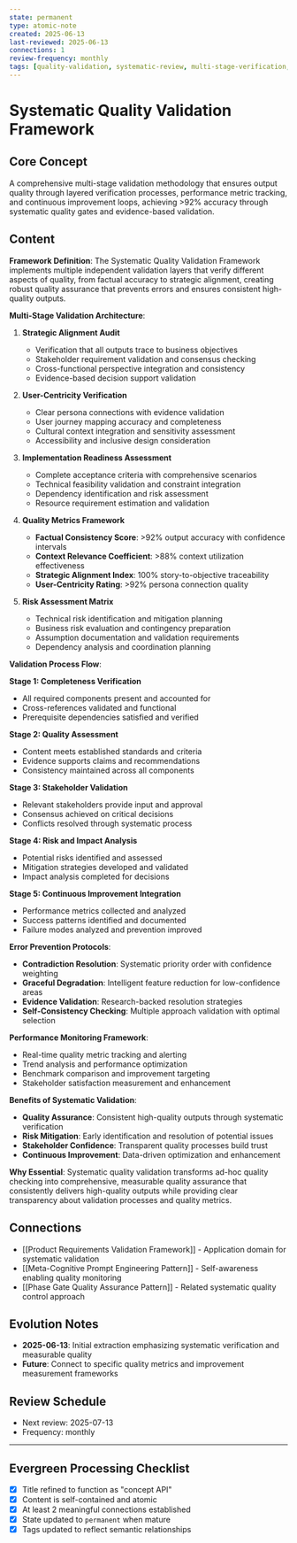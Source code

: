 ```yaml
---
state: permanent
type: atomic-note
created: 2025-06-13
last-reviewed: 2025-06-13
connections: 1
review-frequency: monthly
tags: [quality-validation, systematic-review, multi-stage-verification, performance-metrics, patterns]
---
```

# Systematic Quality Validation Framework

## Core Concept

A comprehensive multi-stage validation methodology that ensures output quality through layered verification processes, performance metric tracking, and continuous improvement loops, achieving >92% accuracy through systematic quality gates and evidence-based validation.

## Content

**Framework Definition**: The Systematic Quality Validation Framework implements multiple independent validation layers that verify different aspects of quality, from factual accuracy to strategic alignment, creating robust quality assurance that prevents errors and ensures consistent high-quality outputs.

**Multi-Stage Validation Architecture**:

1. **Strategic Alignment Audit**
   - Verification that all outputs trace to business objectives
   - Stakeholder requirement validation and consensus checking
   - Cross-functional perspective integration and consistency
   - Evidence-based decision support validation

2. **User-Centricity Verification**
   - Clear persona connections with evidence validation
   - User journey mapping accuracy and completeness
   - Cultural context integration and sensitivity assessment
   - Accessibility and inclusive design consideration

3. **Implementation Readiness Assessment**
   - Complete acceptance criteria with comprehensive scenarios
   - Technical feasibility validation and constraint integration
   - Dependency identification and risk assessment
   - Resource requirement estimation and validation

4. **Quality Metrics Framework**
   - **Factual Consistency Score**: >92% output accuracy with confidence intervals
   - **Context Relevance Coefficient**: >88% context utilization effectiveness
   - **Strategic Alignment Index**: 100% story-to-objective traceability
   - **User-Centricity Rating**: >92% persona connection quality

5. **Risk Assessment Matrix**
   - Technical risk identification and mitigation planning
   - Business risk evaluation and contingency preparation
   - Assumption documentation and validation requirements
   - Dependency analysis and coordination planning

**Validation Process Flow**:

**Stage 1: Completeness Verification**
- All required components present and accounted for
- Cross-references validated and functional
- Prerequisite dependencies satisfied and verified

**Stage 2: Quality Assessment**
- Content meets established standards and criteria
- Evidence supports claims and recommendations
- Consistency maintained across all components

**Stage 3: Stakeholder Validation**
- Relevant stakeholders provide input and approval
- Consensus achieved on critical decisions
- Conflicts resolved through systematic process

**Stage 4: Risk and Impact Analysis**
- Potential risks identified and assessed
- Mitigation strategies developed and validated
- Impact analysis completed for decisions

**Stage 5: Continuous Improvement Integration**
- Performance metrics collected and analyzed
- Success patterns identified and documented
- Failure modes analyzed and prevention improved

**Error Prevention Protocols**:
- **Contradiction Resolution**: Systematic priority order with confidence weighting
- **Graceful Degradation**: Intelligent feature reduction for low-confidence areas
- **Evidence Validation**: Research-backed resolution strategies
- **Self-Consistency Checking**: Multiple approach validation with optimal selection

**Performance Monitoring Framework**:
- Real-time quality metric tracking and alerting
- Trend analysis and performance optimization
- Benchmark comparison and improvement targeting
- Stakeholder satisfaction measurement and enhancement

**Benefits of Systematic Validation**:
- **Quality Assurance**: Consistent high-quality outputs through systematic verification
- **Risk Mitigation**: Early identification and resolution of potential issues
- **Stakeholder Confidence**: Transparent quality processes build trust
- **Continuous Improvement**: Data-driven optimization and enhancement

**Why Essential**: Systematic quality validation transforms ad-hoc quality checking into comprehensive, measurable quality assurance that consistently delivers high-quality outputs while providing clear transparency about validation processes and quality metrics.

## Connections

- [[Product Requirements Validation Framework]] - Application domain for systematic validation
- [[Meta-Cognitive Prompt Engineering Pattern]] - Self-awareness enabling quality monitoring
- [[Phase Gate Quality Assurance Pattern]] - Related systematic quality control approach

## Evolution Notes

- **2025-06-13**: Initial extraction emphasizing systematic verification and measurable quality
- **Future**: Connect to specific quality metrics and improvement measurement frameworks

## Review Schedule

- Next review: 2025-07-13
- Frequency: monthly

---

## Evergreen Processing Checklist

- [x] Title refined to function as "concept API"
- [x] Content is self-contained and atomic
- [x] At least 2 meaningful connections established
- [x] State updated to `permanent` when mature
- [x] Tags updated to reflect semantic relationships